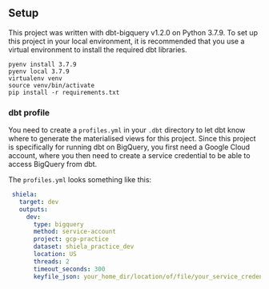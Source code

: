 ## Setup
This project was written with dbt-bigquery v1.2.0 on Python 3.7.9. To set up this project in your local environment, it is recommended that you use a virtual environment to install the required dbt libraries.

```
pyenv install 3.7.9
pyenv local 3.7.9
virtualenv venv
source venv/bin/activate
pip install -r requirements.txt
```

### dbt profile

You need to create a `profiles.yml` in your `.dbt` directory to let dbt know where to generate the materialised views for this project. Since this project is specifically for running dbt on BigQuery, you first need a Google Cloud account, where you then need to create a service credential to be able to access BigQuery from dbt.

The `profiles.yml` looks something like this:

```yaml
 shiela:
   target: dev
   outputs:
     dev:
       type: bigquery
       method: service-account
       project: gcp-practice
       dataset: shiela_practice_dev
       location: US
       threads: 2
       timeout_seconds: 300
       keyfile_json: your_home_dir/location/of/file/your_service_credentials_filename.json
 ```
